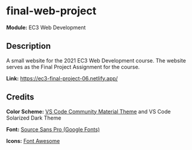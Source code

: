 # final-web-project
**Module:** EC3 Web Development 

## Description
A small website for the 2021 EC3 Web Development course.
The website serves as the Final Project Assignment for the course.

**Link:** <https://ec3-final-project-06.netlify.app/>

## Credits
**Color Scheme:** [VS Code Community Material Theme](https://marketplace.visualstudio.com/items?itemName=Equinusocio.vsc-community-material-theme) and VS Code Solarized Dark Theme

**Font:** [Source Sans Pro (Google Fonts)](https://fonts.google.com/specimen/Source+Sans+Pro)

**Icons:** [Font Awesome](https://fontawesome.com/)